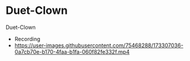 # Duet-Clown
Duet-Clown
- Recording
- https://user-images.githubusercontent.com/75468288/173307036-0a7cb70e-b170-4faa-b1fa-060f82fe332f.mp4

